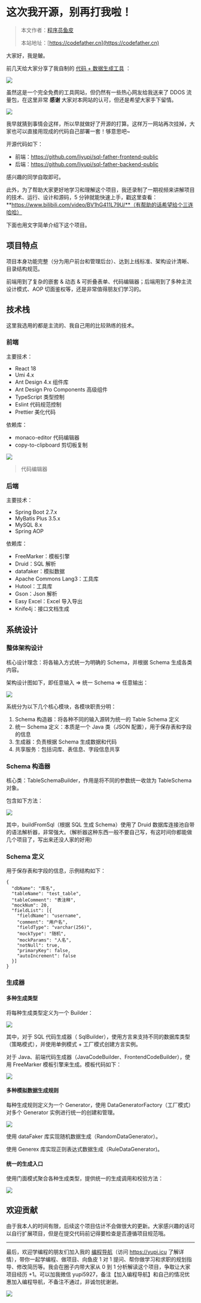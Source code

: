 # 这次我开源，别再打我啦！

> 本文作者：[程序员鱼皮](https://yuyuanweb.feishu.cn/wiki/Abldw5WkjidySxkKxU2cQdAtnah)
>
> 本站地址：[https://codefather.cn](https://codefather.cn)

大家好，我是鲏。

前几天给大家分享了我自制的 [代码 + 数据生成工具](https://mp.weixin.qq.com/s?__biz=MzI1NDczNTAwMA==&mid=2247527409&idx=1&sn=a9290a4afed64915dbdce772c43317ad&chksm=e9c28c06deb505109befb162ba647c19a895fa7378df931325102bec016d9e2bcd58d055bdf5&token=433093177&lang=zh_CN&scene=21#wechat_redirect) ：

![](https://pic.yupi.icu/5563/202311090807207.png)

虽然这是一个完全免费的工具网站，但仍然有一些热心网友给我送来了 DDOS 流量包，在这里非常 **感谢** 大家对本网站的认可，但还是希望大家手下留情。

![](https://pic.yupi.icu/5563/202311090807182.png)

我早就猜到事情会这样，所以早就做好了开源的打算。这样万一网站再次挂掉，大家也可以直接用现成的代码自己部署一套！够意思吧~

开源代码如下：

- 前端：https://github.com/liyupi/sql-father-frontend-public
- 后端：https://github.com/liyupi/sql-father-backend-public

感兴趣的同学自取即可。

此外，为了帮助大家更好地学习和理解这个项目，我还录制了一期视频来讲解项目的技术、运行、设计和源码，5 分钟就能快速上手，戳这里查看：**https://www.bilibili.com/video/BV1hG411L79U/**（有帮助的话希望给个三连哈哈）

下面也用文字简单介绍下这个项目。

## 项目特点

项目本身功能完整（分为用户前台和管理后台）、达到上线标准、架构设计清晰、目录结构规范。

前端用到了复杂的嵌套 & 动态 & 可折叠表单、代码编辑器；后端用到了多种主流设计模式、AOP 切面鉴权等，还是非常值得朋友们学习的。

## 技术栈

这里我选用的都是主流的、我自己用的比较熟练的技术。

### 前端

主要技术：

- React 18
- Umi 4.x
- Ant Design 4.x 组件库
- Ant Design Pro Components 高级组件
- TypeScript 类型控制
- Eslint 代码规范控制
- Prettier 美化代码

依赖库：

- monaco-editor 代码编辑器
- copy-to-clipboard 剪切板复制

![](https://pic.yupi.icu/5563/202311090807191.png)

> 代码编辑器

### 后端

主要技术：

- Spring Boot 2.7.x
- MyBatis Plus 3.5.x
- MySQL 8.x
- Spring AOP

依赖库：

- FreeMarker：模板引擎
- Druid：SQL 解析
- datafaker：模拟数据
- Apache Commons Lang3：工具库
- Hutool：工具库
- Gson：Json 解析
- Easy Excel：Excel 导入导出
- Knife4j：接口文档生成

## 系统设计

### 整体架构设计

核心设计理念：将各输入方式统一为明确的 Schema，并根据 Schema 生成各类内容。

架构设计图如下，即任意输入 => 统一 Schema => 任意输出：

![](https://pic.yupi.icu/5563/202311090807147.png)

系统分为以下几个核心模块，各模块职责分明：

1. Schema 构造器：将各种不同的输入源转为统一的 Table Schema 定义
2. 统一 Schema 定义：本质是一个 Java 类（JSON 配置），用于保存表和字段的信息
3. 生成器：负责根据 Schema 生成数据和代码
4. 共享服务：包括词库、表信息、字段信息共享

### Schema 构造器

核心类：TableSchemaBuilder，作用是将不同的参数统一收敛为 TableSchema 对象。

包含如下方法：

![](https://pic.yupi.icu/5563/202311090807159.png)

其中，buildFromSql（根据 SQL 生成 Schema）使用了 Druid 数据库连接池自带的语法解析器，非常强大。（解析器这种东西一般不要自己写，有这时间你都能做几个项目了，写出来还没人家的好用)

### Schema 定义

用于保存表和字段的信息，示例结构如下：

```
{
  "dbName": "库名",
  "tableName": "test_table",
  "tableComment": "表注释",
  "mockNum": 20,
  "fieldList": [{
    "fieldName": "username",
    "comment": "用户名",
    "fieldType": "varchar(256)",
    "mockType": "随机",
    "mockParams": "人名",
    "notNull": true,
    "primaryKey": false,
    "autoIncrement": false
  }]
}
```

### 生成器

#### 多种生成类型

将每种生成类型定义为一个 Builder：

![](https://pic.yupi.icu/5563/202311090807172.png)

其中，对于 SQL 代码生成器（ SqlBuilder），使用方言来支持不同的数据库类型（策略模式），并使用单例模式 + 工厂模式创建方言实例。

对于 Java、前端代码生成器（JavaCodeBuilder、FrontendCodeBuilder），使用 FreeMarker 模板引擎来生成。模板代码如下：

![](https://pic.yupi.icu/5563/202311090807873.png)

#### 多种模拟数据生成规则

每种生成规则定义为一个 Generator，使用 DataGeneratorFactory（工厂模式）对多个 Generator 实例进行统一的创建和管理。

![](https://pic.yupi.icu/5563/202311090807910.png)

使用 dataFaker 库实现随机数据生成（RandomDataGenerator）。

使用 Generex 库实现正则表达式数据生成（RuleDataGenerator)。

#### 统一的生成入口

使用门面模式聚合各种生成类型，提供统一的生成调用和校验方法：

![](https://pic.yupi.icu/5563/202311090807915.png)

## 欢迎贡献

由于我本人的时间有限，后续这个项目估计不会做很大的更新。大家感兴趣的话可以自行扩展项目，但是在提交代码前记得要检查是否遵循项目规范哦。



------


最后，欢迎学编程的朋友们加入我的 [编程导航](https://yuyuanweb.feishu.cn/wiki/VC1qwmX9diCBK3kidyec74vFnde)（访问 https://yupi.icu 了解详情），带你一起学编程、做项目、向鱼皮 1 对 1 提问、帮你做学习和求职的规划指导、修改简历等。我会在圈子内带大家从 0 到 1 分析解读这个项目，争取让大家项目经历 +1。可以加我微信 yupi5927，备注【加入编程导航】和自己的情况优惠加入编程导航，不备注不通过，非诚勿扰谢谢。

![](../../../image/join_us.png)